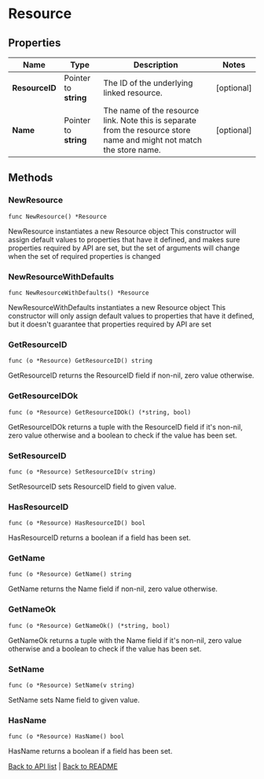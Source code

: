 # Resource

## Properties

Name | Type | Description | Notes
------------ | ------------- | ------------- | -------------
**ResourceID** | Pointer to **string** | The ID of the underlying linked resource. | [optional] 
**Name** | Pointer to **string** | The name of the resource link. Note this is separate from the resource store name and might not match the store name. | [optional] 

## Methods

### NewResource

`func NewResource() *Resource`

NewResource instantiates a new Resource object
This constructor will assign default values to properties that have it defined,
and makes sure properties required by API are set, but the set of arguments
will change when the set of required properties is changed

### NewResourceWithDefaults

`func NewResourceWithDefaults() *Resource`

NewResourceWithDefaults instantiates a new Resource object
This constructor will only assign default values to properties that have it defined,
but it doesn't guarantee that properties required by API are set

### GetResourceID

`func (o *Resource) GetResourceID() string`

GetResourceID returns the ResourceID field if non-nil, zero value otherwise.

### GetResourceIDOk

`func (o *Resource) GetResourceIDOk() (*string, bool)`

GetResourceIDOk returns a tuple with the ResourceID field if it's non-nil, zero value otherwise
and a boolean to check if the value has been set.

### SetResourceID

`func (o *Resource) SetResourceID(v string)`

SetResourceID sets ResourceID field to given value.

### HasResourceID

`func (o *Resource) HasResourceID() bool`

HasResourceID returns a boolean if a field has been set.

### GetName

`func (o *Resource) GetName() string`

GetName returns the Name field if non-nil, zero value otherwise.

### GetNameOk

`func (o *Resource) GetNameOk() (*string, bool)`

GetNameOk returns a tuple with the Name field if it's non-nil, zero value otherwise
and a boolean to check if the value has been set.

### SetName

`func (o *Resource) SetName(v string)`

SetName sets Name field to given value.

### HasName

`func (o *Resource) HasName() bool`

HasName returns a boolean if a field has been set.


[Back to API list](../README.md#documentation-for-api-endpoints) | [Back to README](../README.md)
